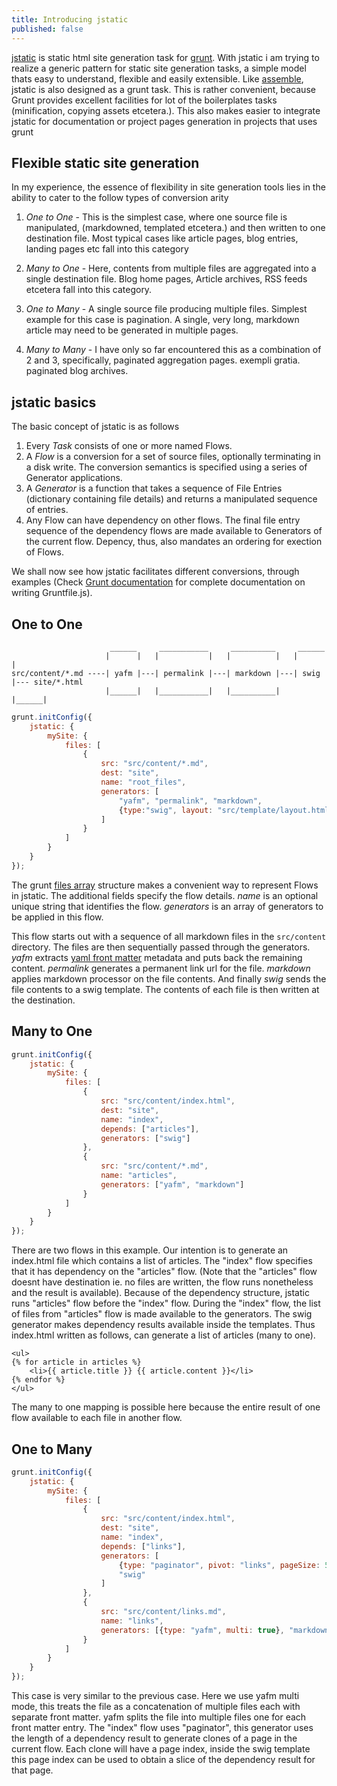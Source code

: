 ```yaml
---
title: Introducing jstatic
published: false
---
```


[jstatic](https://github.com/azeem/jstatic) is static html site generation task for [grunt](http://gruntjs.com/). With jstatic i am trying to realize a generic pattern for static site generation tasks, a simple model thats easy to understand, flexible and easily extensible. Like [assemble](https://github.com/assemble/assemble), jstatic is also designed as a grunt task. This is rather convenient, because Grunt provides excellent facilities for lot of the boilerplates tasks (minification, copying assets etcetera.). This also makes easier to integrate jstatic for documentation or project pages generation in projects that uses grunt

Flexible static site generation
-------------------------------

In my experience, the essence of flexibility in site generation tools lies in the ability to cater to the follow types of conversion arity

1. *One to One* - This is the simplest case, where one source file is manipulated, (markdowned, templated etcetera.) and then written to one destination file. Most typical cases like article pages, blog entries, landing pages etc fall into this category

2. *Many to One* - Here, contents from multiple files are aggregated into a single destination file. Blog home pages, Article archives, RSS feeds etcetera fall into this category.

3. *One to Many* - A single source file producing multiple files. Simplest example for this case is pagination. A single, very long, markdown article may need to be generated in multiple pages.

4. *Many to Many* - I have only so far encountered this as a combination of 2 and 3, specifically, paginated aggregation pages. exempli gratia. paginated blog archives.

jstatic basics
--------------

The basic concept of jstatic is as follows

1. Every *Task* consists of one or more named Flows.
2. A *Flow* is a conversion for a set of source files, optionally terminating in a disk write. The conversion semantics is specified using a series of Generator applications.
3. A *Generator* is a function that takes a sequence of File Entries (dictionary containing file details) and returns a manipulated sequence of entries.
4. Any Flow can have dependency on other flows. The final file entry sequence of the dependency flows are made available to Generators of the current flow. Depency, thus, also mandates an ordering for exection of Flows.

We shall now see how jstatic facilitates different conversions, through examples (Check [Grunt documentation](http://gruntjs.com/getting-started) for complete documentation on writing Gruntfile.js). 

One to One
----------

```
                      ______     ___________     __________     ______
                     |      |   |           |   |          |   |      |
src/content/*.md ----| yafm |---| permalink |---| markdown |---| swig |--- site/*.html
                     |______|   |___________|   |__________|   |______|

```

```js
grunt.initConfig({
    jstatic: {
        mySite: {
            files: [
            	{
                    src: "src/content/*.md",
                    dest: "site",
                    name: "root_files",
                    generators: [
                        "yafm", "permalink", "markdown",
                        {type:"swig", layout: "src/template/layout.html"}
                    ]
                }
            ]
        }
    }
});
```

The grunt [files array](http://gruntjs.com/configuring-tasks#files-array-format) structure makes a convenient way to represent Flows in jstatic. The additional fields specify the flow details. *name* is an optional unique string that identifies the flow. *generators* is an array of generators to be applied in this flow.

This flow starts out with a sequence of all markdown files in the `src/content` directory. The files are then sequentially passed through the generators. *yafm* extracts [yaml front matter](http://jekyllrb.com/docs/frontmatter/) metadata and puts back the remaining content. *permalink* generates a permanent link url for the file. *markdown* applies markdown processor on the file contents. And finally *swig* sends the file contents to a swig template. The contents of each file is then written at the destination.

Many to One
-----------
```js
grunt.initConfig({
    jstatic: {
        mySite: {
            files: [
                {
                    src: "src/content/index.html",
                    dest: "site",
                    name: "index",
                    depends: ["articles"],
                    generators: ["swig"]
                },
            	{
                    src: "src/content/*.md",
                    name: "articles",
                    generators: ["yafm", "markdown"]
                }
            ]
        }
    }
});
```

There are two flows in this example. Our intention is to generate an index.html file which contains a list of articles. The "index" flow specifies that it has dependency on the "articles" flow. (Note that the "articles" flow doesnt have destination ie. no files are written, the flow runs nonetheless and the result is available). Because of the dependency structure, jstatic runs "articles" flow before the "index" flow. During the "index" flow, the list of files from "articles" flow is made available to the generators. The swig generator makes dependency results available inside the templates. Thus index.html written as follows, can generate a list of articles (many to one).

```
<ul>
{% for article in articles %}
    <li>{{ article.title }} {{ article.content }}</li>
{% endfor %}
</ul>
```

The many to one mapping is possible here because the entire result of one flow available to each file in another flow.

One to Many
-----------
```js
grunt.initConfig({
    jstatic: {
        mySite: {
            files: [
                {
                    src: "src/content/index.html",
                    dest: "site",
                    name: "index",
                    depends: ["links"],
                    generators: [
                        {type: "paginator", pivot: "links", pageSize: 5},
                        "swig"
                    ]
                },
            	{
                    src: "src/content/links.md",
                    name: "links",
                    generators: [{type: "yafm", multi: true}, "markdown"]
                }
            ]
        }
    }
});
```

This case is very similar to the previous case. Here we use yafm multi mode, this treats the file as a concatenation of multiple files each with separate front matter. yafm splits the file into multiple files one for each front matter entry. The "index" flow uses "paginator", this generator uses the length of a dependency result to generate clones of a page in the current flow. Each clone will have a page index, inside the swig template this page index can be used to obtain a slice of the dependency result for that page.